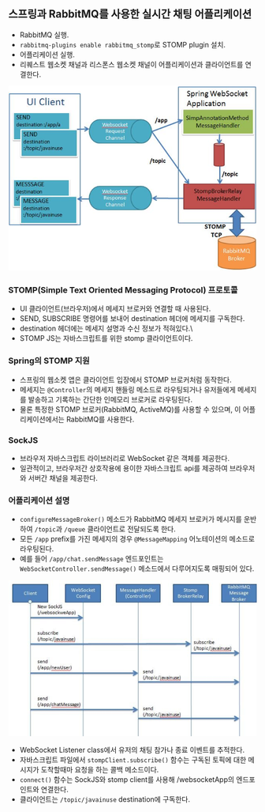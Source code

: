 ## 스프링과 RabbitMQ를 사용한 실시간 채팅 어플리케이션
* RabbitMQ 실행.
* `rabbitmq-plugins enable rabbitmq_stomp`로 STOMP plugin 설치.
* 어플리케이션 실행.
* 리퀘스트 웹소켓 채널과 리스폰스 웹소켓 채널이 어플리케이션과 클라이언트를 연결한다.

![아키텍쳐](./docs/spring-boot-websocket-chat-architecture.jpg)

### STOMP(Simple Text Oriented Messaging Protocol) 프로토콜
* UI 클라이언트(브라우저)에서 메세지 브로커와 연결할 때 사용된다.
* SEND, SUBSCRIBE 명령어를 보내어 destination 헤더에 메세지를 구독한다. 
* destination 헤더에는 메세지 설명과 수신 정보가 적혀있다.\
* STOMP JS는 자바스크립트를 위한 stomp 클라이언트이다. 

### Spring의 STOMP 지원
* 스프링의 웹소켓 앱은 클라이언트 입장에서 STOMP 브로커처럼 동작한다.
* 메세지는 `@Controller`의 메세지 핸들링 메소드로 라우팅되거나 유저들에게 메세지를 발송하고 기록하는 간단한 인메모리 브로커로 라우팅된다.
* 물론 특정한 STOMP 브로커(RabbitMQ, ActiveMQ)를 사용할 수 있으며, 이 어플리케이션에서는 RabbitMQ를 사용한다.

### SockJS
* 브라우저 자바스크립트 라이브러리로 WebSocket 같은 객체를 제공한다. 
* 일관적이고, 브라우저간 상호작용에 용이한 자바스크립트 api를 제공하여 브라우저와 서버간 채널을 제공한다. 


### 어플리케이션 설명
* `configureMessageBroker()` 메소드가 RabbitMQ 메세지 브로커가 메시지를 운반하여 `/topic`과 `/queue` 클라이언트로 전달되도록 한다. 
* 모든 `/app` prefix를 가진 메세지의 경우 `@MessageMapping` 어노테이션의 메소드로 라우팅된다. 
* 예를 들어 `/app/chat.sendMessage` 엔드포인트는 `WebSocketController.sendMessage()` 메소드에서 다루어지도록 매핑되어 있다.

![플로우차트](./docs/spring-boot-websocket-chat-flow.jpg)

* WebSocket Listener class에서 유저의 채팅 참가나 종료 이벤트를 추적한다.
* 자바스크립트 파일에서 `stompClient.subscribe()` 함수는 구독된 토픽에 대한 메시지가 도착할때마 요청을 하는 콜백 메소드이다.
* `connect()` 함수는 SockJS와 stomp client를 사용해 /websocketApp의 엔드포인트와 연결한다.
* 클라이언트는 `/topic/javainuse` destination에 구독한다. 